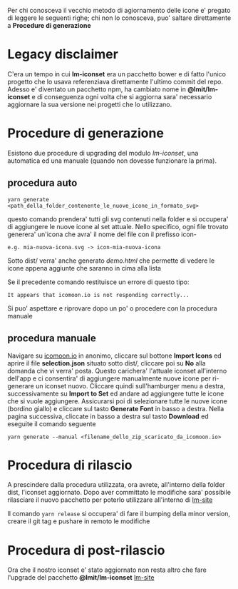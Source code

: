 Per chi conosceva il vecchio metodo di agiornamento delle icone e' pregato di leggere le seguenti righe;
chi non lo conosceva, puo' saltare direttamente a **Procedure di generazione**

# Legacy disclaimer
C'era un tempo in cui **lm-iconset** era un pacchetto bower e di fatto l'unico progetto che lo usava referenziava direttamente 
l'ultimo commit del repo. Adesso e' diventato un pacchetto npm, ha cambiato nome in **@lmit/lm-iconset**
e di conseguenza ogni volta che si aggiorna sara' necessario aggiornare la sua versione nei progetti che lo utilizzano.

# Procedure di generazione

Esistono due procedure di upgrading del modulo *lm-iconset*, una automatica ed una manuale (quando non dovesse funzionare la prima). 

## procedura auto

`yarn generate <path_della_folder_contenente_le_nuove_icone_in_formato_svg>`

questo comando prendera' tutti gli svg contenuti nella folder e si occupera' di aggiungere le nuove icone 
al set attuale. Nello specifico, ogni file trovato generera' un'icona che avra' il nome del file con il prefisso icon- 
```
e.g. mia-nuova-icona.svg -> icon-mia-nuova-icona
```

Sotto dist/ verra' anche generato *demo.html* che permette di vedere le icone appena aggiunte che saranno in cima alla lista

Se il precedente comando restituisce un errore di questo tipo:
```
It appears that icomoon.io is not responding correctly...
```

Si puo' aspettare e riprovare dopo un po' o procedere con la procedura manuale

## procedura manuale

Navigare su [icomoon.io](https://icomoon.io/app/#/select) in anonimo, cliccare sul bottone **Import Icons** ed aprire il file **selection.json**
situato sotto dist/, cliccare poi su **No** alla domanda che vi verra' posta. 
Questo carichera' l'attuale iconset all'interno dell'app e ci consentira' di aggiungere manualmente nuove icone per ri-generare un iconset nuovo.
Cliccare quindi sull'hamburger menu a destra, successivamente su **Import to Set** ed andare ad aggiungere tutte le icone che si vuole aggiungere.
Assicurarsi poi di selezionare tutte le nuove icone (bordino giallo) e cliccare sul tasto **Generate Font** in basso a destra.
Nella pagina successiva, cliccate in basso a destra sul tasto **Download** ed eseguite il comando seguente

`yarn generate --manual <filename_dello_zip_scaricato_da_icomoon.io>`

# Procedura di rilascio

A prescindere dalla procedura utilizzata, ora avrete, all'interno della folder dist, l'iconset aggiornato. Dopo aver committato le modifiche
sara' possibile rilasciare il nuovo pacchetto per poterlo utilizzare all'interno di [lm-site](https://github.com/Byte-Code/lm-site)

Il comando `yarn release` si occupera' di fare il bumping della minor version, creare il git tag e pushare in remoto le modifiche

# Procedura di post-rilascio

Ora che il nostro iconset e' stato aggiornato non resta altro che fare l'upgrade del pacchetto **@lmit/lm-iconset** [lm-site](https://github.com/Byte-Code/lm-site)
